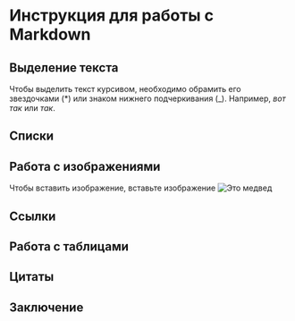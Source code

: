 # Инструкция для работы с Markdown

## Выделение текста

Чтобы выделить текст курсивом, необходимо обрамить его звездочками (*) или  знаком нижнего подчеркивания (_). Например, *вот так* или _так_.

## Списки

## Работа с изображениями

Чтобы вставить изображение, вставьте изображение
![Это медвед](bear.jpg)

## Ссылки

## Работа с таблицами

## Цитаты

## Заключение